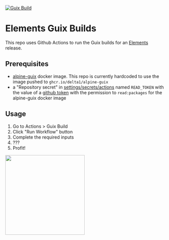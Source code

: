 [![Guix Build](https://github.com/delta1/elements-guix-build/actions/workflows/guix.yml/badge.svg?event=workflow_dispatch)](https://github.com/delta1/elements-guix-build/actions/workflows/guix.yml)

# Elements Guix Builds 

This repo uses Github Actions to run the Guix builds for an [Elements](/ElementsProject/elements) release. 

## Prerequisites 

- [alpine-guix](https://github.com/fanquake/core-review/blob/master/guix/README.md#create-the-alpine-guix-image) docker image. This repo is currently hardcoded to use the image pushed to `ghcr.io/delta1/alpine-guix`
- a "Repository secret" in [settings/secrets/actions](settings/secrets/actions) named `READ_TOKEN` with the value of a [github token](/settings/tokens) with the permission to `read:packages` for the alpine-guix docker image 

## Usage 

1. Go to Actions > Guix Build
2. Click "Run Workflow" button
3. Complete the required inputs
4. ???
5. Profit! 

<img src="https://github.com/delta1/elements-guix-build/assets/351403/26bef92d-3991-4f5c-b5bf-9e47fb7f61d8" style="height:250px">
